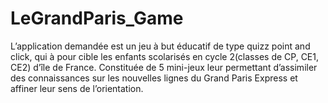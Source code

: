# LeGrandParis_Game
L’application demandée est un jeu à but éducatif de type quizz point and click, qui  à pour cible les enfants scolarisés  en cycle 2(classes de CP, CE1, CE2) d’île de France. Constituée de 5 mini-jeux  leur permettant d’assimiler des connaissances sur les nouvelles lignes du Grand Paris Express et affiner leur sens de l’orientation.
